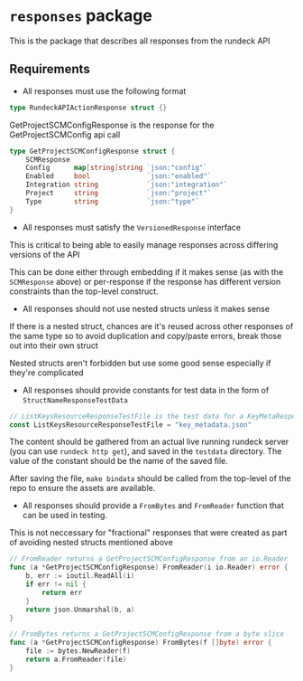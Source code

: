 # `responses` package

This is the package that describes all responses from the rundeck API

## Requirements

- All responses must use the following format

```go
type RundeckAPIActionResponse struct {}
```

GetProjectSCMConfigResponse is the response for the GetProjectSCMConfig api call

```go
type GetProjectSCMConfigResponse struct {
    SCMResponse
    Config      map[string]string `json:"config"`
    Enabled     bool              `json:"enabled"`
    Integration string            `json:"integration"`
    Project     string            `json:"project"`
    Type        string            `json:"type"`
}
```

- All responses must satisfy the `VersionedResponse` interface

This is critical to being able to easily manage responses across differing versions of the API

This can be done either through embedding if it makes sense (as with the `SCMResponse` above) or per-response if the response has different version constraints than the top-level construct.

- All responses should not use nested structs unless it makes sense

If there is a nested struct, chances are it's reused across other responses of the same type so to avoid duplication and copy/paste errors, break those out into their own struct

Nested structs aren't forbidden but use some good sense especially if they're complicated

- All responses should provide constants for test data in the form of `StructNameResponseTestData`

```go
// ListKeysResourceResponseTestFile is the test data for a KeyMetaResponse
const ListKeysResourceResponseTestFile = "key_metadata.json"
```

The content should be gathered from an actual live running rundeck server (you can use `rundeck http get`), and saved in the `testdata` directory. The value of the constant should be the name of the saved file.

After saving the file, `make bindata` should be called from the top-level of the repo to ensure the assets are available.

- All responses should provide a `FromBytes` and `FromReader` function that can be used in testing.

This is not neccessary for "fractional" responses that were created as part of avoiding nested structs mentioned above

```go
// FromReader returns a GetProjectSCMConfigResponse from an io.Reader
func (a *GetProjectSCMConfigResponse) FromReader(i io.Reader) error {
    b, err := ioutil.ReadAll(i)
    if err != nil {
        return err
    }
    return json.Unmarshal(b, a)
}

// FromBytes returns a GetProjectSCMConfigResponse from a byte slice
func (a *GetProjectSCMConfigResponse) FromBytes(f []byte) error {
    file := bytes.NewReader(f)
    return a.FromReader(file)
}
```